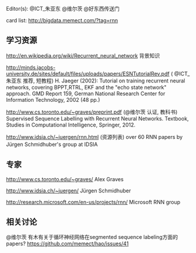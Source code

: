 Editor(s): @ICT_朱亚东 @维尔茨  @好东西传送门

card list:  http://bigdata.memect.com/?tag=rnn

## 学习资源
http://en.wikipedia.org/wiki/Recurrent_neural_network 背景知识

http://minds.jacobs-university.de/sites/default/files/uploads/papers/ESNTutorialRev.pdf ( @ICT_朱亚东 推荐, 短教程) H. Jaeger (2002): Tutorial on training recurrent neural networks, covering BPPT,RTRL, EKF and the "echo state network" approach. GMD Report 159, German National Research Center for Information Technology, 2002 (48 pp.)

http://www.cs.toronto.edu/~graves/preprint.pdf (@维尔茨 认证, 教科书) Supervised Sequence Labelling with Recurrent Neural Networks. Textbook, Studies in Computational Intelligence, Springer, 2012. 

http://www.idsia.ch/~juergen/rnn.html (资源列表) over 60 RNN papers by Jürgen Schmidhuber's group at IDSIA　

## 专家

http://www.cs.toronto.edu/~graves/ Alex Graves

http://www.idsia.ch/~juergen/ Jürgen Schmidhuber

http://research.microsoft.com/en-us/projects/rnn/ Microsoft RNN group


## 相关讨论 
@维尔茨 有木有关于循环神经网络在segmented sequence labeling方面的papers? https://github.com/memect/hao/issues/41
